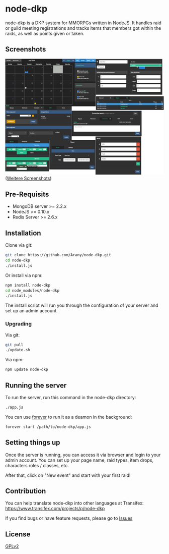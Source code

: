 # node-dkp
node-dkp is a DKP system for MMORPGs written in NodeJS. It handles raid or guild meeting registrations and tracks items that members got within the raids, as well as points given or taken.

## Screenshots
![](/screenshots/screenshots_together.png)
([Weitere Screenshots](/screenshots))

## Pre-Requisits
* MongoDB server >= 2.2.x
* NodeJS  >= 0.10.x
* Redis Server >= 2.6.x


## Installation
Clone via git:

````sh
git clone https://github.com/Arany/node-dkp.git
cd node-dkp
./install.js
````


Or install via npm:

````sh
npm install node-dkp
cd node_modules/node-dkp
./install.js
````

The install script will run you through the configuration of your server and set up an admin account.

### Upgrading
Via git:

````sh
git pull
./update.sh
````

Via npm:

````sh
npm update node-dkp
````

## Running the server

To run the server, run this command in the node-dkp directory:

````sh
./app.js
````

You can use [forever](https://github.com/nodejitsu/forever) to run it as a deamon in the background:

````sh
forever start /path/to/node-dkp/app.js
````

## Setting things up
Once the server is running, you can access it via browser and login to your admin account. You can set up your page name, raid types, item drops, characters roles / classes, etc.

After that, click on "New event" and start with your first raid!


## Contribution
You can help translate node-dkp into other languages at Transifex: https://www.transifex.com/projects/p/node-dkp

If you find bugs or have feature requests, please go to [Issues](/../../issues)

## License
[GPLv2](LICENSE)